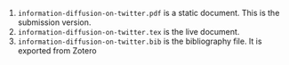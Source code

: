 1. `information-diffusion-on-twitter.pdf` is a static document. This is the submission version.
2. `information-diffusion-on-twitter.tex` is the live document.
3. `information-diffusion-on-twitter.bib` is the bibliography file. It is exported from Zotero
